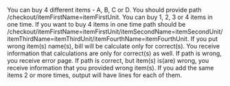 You can buy 4 different items - A, B, C or D. 
You should provide path /checkout/itemFirstName=itemFirstUnit.
You can buy 1, 2, 3 or 4 items in one time. 
If you want to buy 4 items in one time path should be /checkout/itemFirstName=itemFirstUnit/itemSecondName=itemSecondUnit/itemThirdName=itemThirdUnit/itemFourthName=itemFourthUnit.
If you put wrong item(s) name(s), bill will be calculate only for correct(s). You receive information that calculations are only for correct(s) as well.
If path is wrong, you receive error page. 
If path is correct, but item(s) is(are) wrong, you receive information that you provided wrong item(s).
If you add the same items 2 or more times, output will have lines for each of them. 